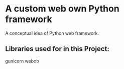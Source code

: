 # A custom web own Python framework 

A conceptual idea of Python web framework.

## Libraries used for in this Project:
gunicorn
webob

